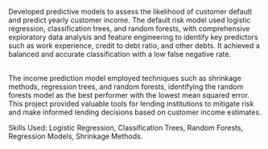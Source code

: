 Developed predictive models to assess the likelihood of customer default and predict yearly customer income. The default risk model used logistic regression, classification trees, and random forests, with comprehensive exploratory data analysis and feature engineering to identify key predictors such as work experience, credit to debt ratio, and other debts. It achieved a balanced and accurate classification with a low false negative rate.<br><br>
                                
The income prediction model employed techniques such as shrinkage methods, regression trees, and random forests, identifying the random forests model as the best performer with the lowest mean squared error. This project provided valuable tools for lending institutions to mitigate risk and make informed lending decisions based on customer income estimates.

Skills Used: Logistic Regression, Classification Trees, Random Forests, Regression Models, Shrinkage Methods.
